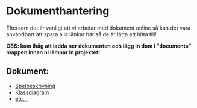 # Dokumenthantering

Eftersom det är vanligt att vi arbetar med dokument online så kan det vara användbart att spara alla länkar här så de är lätta att hitta till!

**OBS: kom ihåg att ladda ner dokumenten och lägg in dom i "documents" mappen innan ni lämnar in projektet!**

## Dokument:

* [Spelbeskrivning](https://www.google.se)
* [Klassdiagram](https://www.google.se)
* [etc...](https://www.google.se)

